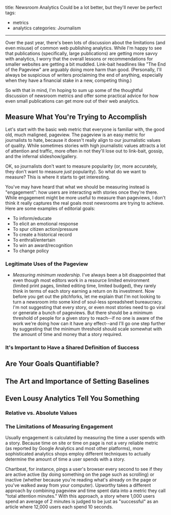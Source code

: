 title: Newsroom Analytics Could be a lot better, but they'll never be perfect
tags: 
- metrics
- analytics
categories: Journalism
---

Over the past year, there's been lots of discussion about the limitations (and even misuse) of common web publishing analytics. While I'm happy to see that publications (specifically, large publications) are getting more savvy with analytics, I worry that the overall lessons or recommendations for smaller websites are getting a bit muddled. Link-bait headlines like "The End of the Pageview" are arguably doing more harm than good. (Personally, I'll always be suspicious of writers proclaiming the end of anything, especially when they have a financial stake in a new, competing thing.)

So with that in mind, I'm hoping to sum up some of the thoughtful discussion of newsroom metrics and offer some practical advice for how even small publications can get more out of their web analytics.

<!-- more -->

## Measure What You're Trying to Accomplish

Let's start with the basic web metric that everyone is familiar with, the good old, much maligned, pageview. The pageview is an easy metric for journalists to hate, because it doesn't really align to our journalistic values of quality. While sometimes stories with high journalistic values attracts a lot of attention and traffic, more often in not they'll lose out to link-bait, gossip, and the infernal slideshow/gallery.

OK, so journalists don't want to measure popularity (or, more accurately, they don't want to measure *just* popularity). So what do we want to measure? This is where it starts to get interesting.

You've may have heard that what we should be measuring instead is "engagement": how users are interacting with stories once they're there. While engagement might be more useful to measure than pageviews, I don't think it really captures the real goals most newsrooms are trying to achieve. Here are some examples of editorial goals:

- To inform/educate
- To elicit an emotional response
- To spur citizen action/pressure
- To create a historical record
- To enthrall/entertain
- To win an award/recognition
- To change policy

### Legitimate Uses of the Pageview

- *Measuring minimum readership.* I've always been a bit disappointed that even though most editors work in a resource limited environment (limited print pages, limited editing time, limited budged), they rarely think in terms of each story earning a return on its investment. Now before you get out the pitchforks, let me explain that I'm not looking to turn a newsroom into some kind of soul-less spreadsheet bureaucracy. I'm not suggesting that every story, or even most stories need to go viral or generate a bunch of pageviews. But there should be a minimum threshold of people for a given story to reach--if no one is aware of the work we're doing how can it have any effect--and I'll go one step further by suggesting that the minimum threshold should scale somewhat with the amount of time and money that a story required.

### It's Important to Have a Shared Definition of Success
## Are Your Goals Quantifiable?
## The Art and Importance of Setting Baselines
## Even Lousy Analytics Tell You Something
### Relative vs. Absolute Values
### The Limitations of Measuring Engagement
Usually engagement is calculated by measuring the time a user spends with a story. Because time on site or time on page is not a very reliable metric (as reported by Google Analytics and most other platforms), more sophisticated analytics shops employ different techniques to actually determine the amount of time a user spends with a story.

Chartbeat, for instance, pings a user's browser every second to see if they are active active (by doing something on the page such as scrolling) or inactive (whether because you're reading what's already on the page or you've walked away from your computer). Upworthy takes a different approach by combining pageview and time spent data into a metric they call "total attention minutes." With this approach, a story where 1,000 users spend an average of 2 minutes is judged to be just as "successful" as an article where 12,000 users each spend 10 seconds.

